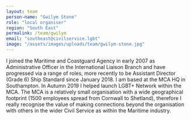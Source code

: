 ```yaml
---
layout: team
person-name: "Gwilym Stone"
role: "local organiser"
region: "South East"
permalink: /team/gwilym
email: "southeast@civilservice.lgbt"
image: "/assets/images/uploads/team/gwilym-stone.jpg"
---
```


I joined the Maritime and Coastguard Agency in early 2007 as Administrative Officer in the International Liaison Branch and have progressed via a range of roles, more recently to be Assistant Director (Grade 6) Ship Standard since January 2018. I am based at the MCA HQ in Southampton. In Autumn 2019 I helped launch LGBT+ Network within the MCA.  The MCA is a relatively small organisation with a wide geographical footprint (1500 employees spread from Cornwall to Shetland), therefore I really recognise the value of making connections beyond the organisation with others in the wider Civil Service as within the Maritime industry.

